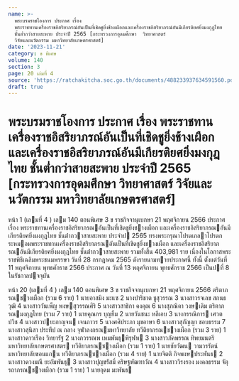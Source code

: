 ```yaml
---
name: >-
  พระบรมราชโองการ ประกาศ เรื่อง
  พระราชทานเครื่องราชอิสริยาภรณ์อันเป็นที่เชิดชูยิ่งช้างเผือกและเครื่องราชอิสริยาภรณ์อันมีเกียรติยศยิ่งมงกุฎไทย
  ชั้นต่ำกว่าสายสะพาย ประจำปี 2565 [กระทรวงการอุดมศึกษา  วิทยาศาสตร์ 
  วิจัยและนวัตกรรม มหาวิทยาลัยเกษตรศาสตร์]
date: '2023-11-21'
category: ข พิเศษ
volume: 140
section: 3
page: 20 เล่มที่ 4
source: 'https://ratchakitcha.soc.go.th/documents/488233937634591560.pdf'
draft: true
---
```


# พระบรมราชโองการ ประกาศ เรื่อง พระราชทานเครื่องราชอิสริยาภรณ์อันเป็นที่เชิดชูยิ่งช้างเผือกและเครื่องราชอิสริยาภรณ์อันมีเกียรติยศยิ่งมงกุฎไทย ชั้นต่ำกว่าสายสะพาย ประจำปี 2565 [กระทรวงการอุดมศึกษา  วิทยาศาสตร์  วิจัยและนวัตกรรม มหาวิทยาลัยเกษตรศาสตร์]

หน้า 1 (เลมที่ 4 ) เลม 140 ตอนพิเศษ 3 ข ราชกิจจานุเบกษา 21 พฤศจิกายน 2566 ประกาศ เรื่อง พระราชทานเครื่องราชอิสริยาภรณอันเป็นที่เชิดชูยิ่งชางเผือก และเครื่องราชอิสริยาภรณอันมีเกียรติยศยิ่งมงกุฎไทย ชั้นต่ํากวาสายสะพาย ประจําป 2565 ทรงพระกรุณาโปรดเกลาโปรดกระหมอมพระราชทานเครื่องราชอิสริยาภรณอันเป็นที่เชิดชูยิ่งชางเผือก และเครื่องราชอิสริยาภรณอันมีเกียรติยศยิ่งมงกุฎไทย ชั้นต่ํากวาสายสะพาย รวมทั้งสิ้น 403,981 ราย เนื่องในโอกาสพระราชพิธีเฉลิมพระชนมพรรษา วันที่ 28 กรกฎาคม 2565 ดังรายนามทายประกาศนี้ ทั้งนี้ ตั้งแต่วันที่ 11 พฤศจิกายน พุทธศักราช 2566 ประกาศ ณ วันที่ 13 พฤศจิกายน พุทธศักราช 2566 เป็นปที่ 8 ในรัชกาลปจจุบัน

หน้า 20 (เลมที่ 4 ) เลม 140 ตอนพิเศษ 3 ข ราชกิจจานุเบกษา 21 พฤศจิกายน 2566 ตริตาภรณชางเผือก (รวม 6 ราย) 1 นายอาสมิง มะแซ 2 นางปาริชาต ชูสุวรรณ 3 นางสาวรจเลข สกนธวุฒิ 4 นางสาววันเพ็ญ พงษสุวรรณศิริ 5 นางสาวสาธิกา คงคุณ 6 นางสุภณิดา วงษเดิม ตริตาภรณมงกุฎไทย (รวม 7 ราย) 1 นายคุณกร บุญยิ้ม 2 นายวันชนะ หลีเอบ 3 นางกรรณิการ เศวตปวิช 4 นางสาวปยะกาญจน เจนถาวร 5 นางศศิประภา มุขอาษา 6 นางสาวสุกัญญา ชอบธรรม 7 นางสาวสุนิสา ประทีป ณ ถลาง จุฬาลงกรณมหาวิทยาลัย ทวีติยาภรณชางเผือก (รวม 3 ราย) 1 นางสาวดาวเรือง วิทยารัฐ 2 นางภวรรณพ เหมพันธุพิรุฬห 3 นางสาวภัคพรรณ ทิพยมนตรี มหาวิทยาลัยเกษตรศาสตร ทวีติยาภรณชางเผือก (รวม 1 ราย) 1 นายชัยวัฒน วามวรรัตน์ มหาวิทยาลัยขอนแกน ทวีติยาภรณชางเผือก (รวม 4 ราย) 1 นายจิตติ กิจพงษประพันธ 2 นางสาวดวงมณี ยะอัมพันธุ 3 นางสาวปุญชรัสมิ์ คริษฐพัฒฑาวัณ 4 นางสาววิรงรอง มงคลธรรม จัตุรถาภรณชางเผือก (รวม 1 ราย) 1 นายอุดม มะพันธ
